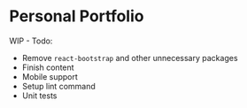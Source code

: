 # Personal Portfolio

WIP - Todo:
- Remove `react-bootstrap` and other unnecessary packages
- Finish content
- Mobile support
- Setup lint command
- Unit tests
